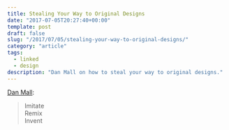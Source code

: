 ```yaml
---
title: Stealing Your Way to Original Designs
date: "2017-07-05T20:27:40+00:00"
template: post
draft: false
slug: "/2017/07/05/stealing-your-way-to-original-designs/"
category: "article"
tags:
  - linked
  - design
description: "Dan Mall on how to steal your way to original designs."
---
```


[Dan Mall](http://danmall.me/articles/stealing-your-way-to-original-designs/):

> Imitate<br>
> Remix<br>
> Invent
